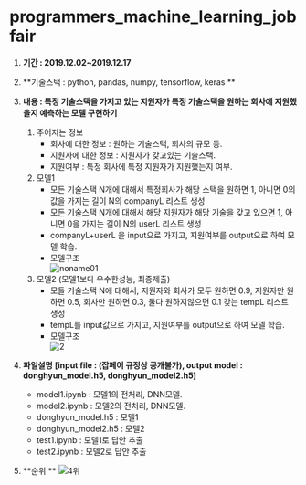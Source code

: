 # programmers_machine_learning_jobfair

1. **기간 : 2019.12.02~2019.12.17**

2. **기술스택 : python, pandas, numpy, tensorflow, keras  **

3. **내용 : 특정 기술스택을 가지고 있는 지원자가 특정 기술스택을 원하는 회사에 지원했을지 예측하는 모델 구현하기**
    1. 주어지는 정보
        - 회사에 대한 정보 : 원하는 기술스택, 회사의 규모 등.
        - 지원자에 대한 정보 : 지원자가 갖고있는 기술스택.
        - 지원여부 : 특정 회사에 특정 지원자가 지원했는지 여부.
    2. 모델1
        - 모든 기술스택 N개에 대해서 특정회사가 해당 스택을 원하면 1, 아니면 0의 값을 가지는 길이 N의 companyL 리스트 생성
        - 모든 기술스택 N개에 대해서 해당 지원자가 해당 기술을 갖고 있으면 1, 아니면 0을 가지는 길이 N의 userL 리스트 생성
        - companyL+userL 을 input으로 가지고, 지원여부를 output으로 하여 모델 학습.
        - 모델구조  
        ![noname01](https://user-images.githubusercontent.com/50386280/78499120-c8203400-7789-11ea-85ae-ffadcedc9180.png)
    3. 모델2 (모델1보다 우수한성능, 최종제출)
        - 모들 기술스택 N에 대해서, 지원자와 회사가 모두 원하면 0.9, 지원자만 원하면 0.5, 회사만 원하면 0.3, 둘다 원하지않으면 0.1 갖는 tempL 리스트 생성
        - tempL를 input값으로 가지고, 지원여부를 output으로 하여 모델 학습.
        - 모델구조  
        ![2](https://user-images.githubusercontent.com/50386280/78499209-4977c680-778a-11ea-8b98-02833449d80f.png)

4. **파일설명**
    **[input file : (잡페어 규정상 공개불가), output model : donghyun_model.h5, donghyun_model2.h5]**
    - model1.ipynb : 모델1의 전처리, DNN모델.
    - model2.ipynb : 모델2의 전처리, DNN모델.
    - donghyun_model.h5 : 모델1
    - donghyun_model2.h5 : 모델2
    - test1.ipynb : 모델1로 답안 추출
    - test2.ipynb : 모델2로 답안 추출
    
5. **순위  **
    ![4위](https://user-images.githubusercontent.com/50386280/78499410-82646b00-778b-11ea-943e-01bb35a533ce.png)


    
